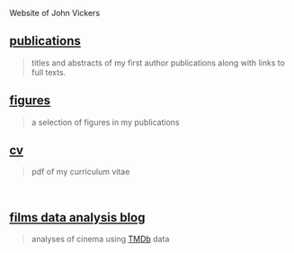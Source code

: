 Website of John Vickers

## [publications](pages/publications.md)
> titles and abstracts of my first author publications along with links to full texts.

## [figures](pages/figures.md)
> a selection of figures in my publications

## [cv](assets/site/cv.pdf)
> pdf of my curriculum vitae

&nbsp;
&nbsp;
&nbsp;

## [films  data analysis blog](https://poptcorn.github.io/)
> analyses of cinema using [TMDb](https://www.themoviedb.org) data
